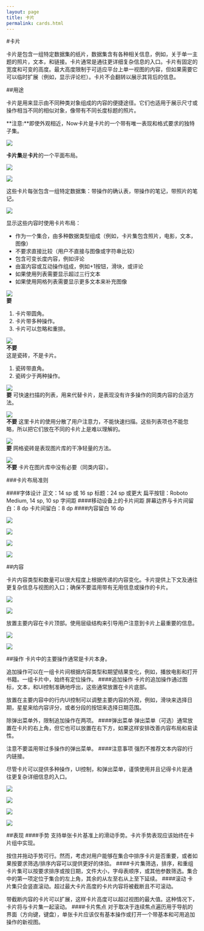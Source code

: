 ```yaml
---
layout: page
title: 卡片
permalink: cards.html
---
```


#卡片

卡片是包含一组特定数据集的纸片，数据集含有各种相关信息，例如，关于单一主题的照片，文本，和链接。卡片通常是通往更详细复杂信息的入口。卡片有固定的宽度和可变的高度。最大高度限制于可适应平台上单一视图的内容，但如果需要它可以临时扩展（例如，显示评论栏）。卡片不会翻转以展示其背后的信息。

##用途

卡片是用来显示由不同种类对象组成的内容的便捷途径。它们也适用于展示尺寸或操作相当不同的相似对象，像带有不同长度标题的照片。

**注意:**即使外观相近，Now卡片是卡片的一个带有唯一表现和格式要求的独特子集。

![](images/components-cards-usage-card_single_large_mdpi.png)  

**卡片集**是**卡片**的一个平面布局。

![](images/components-cards-usage-card_travel_large_mdpi.png)     

![](images/components-cards-content-card_books_large_mdpi.png)  

这些卡片每张包含一组特定数据集：带操作的确认表，带操作的笔记，带照片的笔记。

![](images/components-cards-content-card_notes_large_mdpi.png)  

显示这些内容时使用卡片布局：

* 作为一个集合，由多种数据类型组成（例如，卡片集包含照片，电影，文本，图像）
* 不要求直接比较（用户不直接与图像或字符串比较）
* 包含可变长度内容，例如评论
* 由富内容或互动操作组成，例如+1按钮，滑块，或评论
* 如果使用列表需要显示超过三行文本
* 如果使用网格列表需要显示更多文本来补充图像

![](images/components-cards-usage-cardvstilea_large_mdpi.png)    
**要**    
1. 卡片带圆角。
2. 卡片带多种操作。
3. 卡片可以忽略和重排。

![](images/components-cards-usage-cardvstileb_large_mdpi.png)  
**不要**  
这是瓷砖，不是卡片。  
1. 瓷砖带直角。
2. 瓷砖少于两种操作。

![](images/components-cards-usage-card_noa_large_mdpi.png)  
**要**
可快速扫描的列表，用来代替卡片，是表现没有许多操作的同类内容的合适方法。

![](images/components-cards-usage-card_nob_large_mdpi.png)  
**不要**
这里卡片的使用分散了用户注意力，不能快速扫描。这些列表项也不能忽略，所以把它们放在不同的卡片上是难以理解的。

![](images/components-cards-usage-card_no2a_large_mdpi.png)  
**要**
网格瓷砖是表现图片库的干净轻量的方法。

![](images/components-cards-usage-card_no2b_large_mdpi.png)  
**不要**
卡片在图片库中没有必要（同类内容）。

###卡片布局准则

####字体设计
正文：14 sp 或 16 sp
标题：24 sp 或更大
扁平按钮：Roboto Medium, 14 sp, 10 sp 字间距
####移动设备上的卡片间距
屏幕边界与卡片间留白：8 dp
卡片间留白：8 dp
####内容留白
16 dp

![](images/components-cards-usage-cards_guidelines_large_mdpi.png)  

![](images/components-cards-11_large_mdpi.png)  

![](images/components-cards-13_large_mdpi.png)  

![](images/components-cards-15_large_mdpi.png)  

##内容

卡片内容类型和数量可以很大程度上根据传递的内容变化。卡片提供上下文及通往更复杂信息与视图的入口；确保不要滥用带有无用信息或操作的卡片。

![](images/components-cards-content-card_books_large_mdpi.png)  

![](images/components-cards-content-card_discover_large_mdpi.png)  

放置主要内容在卡片顶部。使用层级结构来引导用户注意到卡片上最重要的信息。

![](images/components-cards-usage-card_travel_large_mdpi.png)  

![](images/components-cards-content-card_notes_large_mdpi.png)  

##操作
卡片中的主要操作通常是卡片本身。

追加操作可以在一组卡片间根据内容类型和期望结果变化，例如，播放电影和打开书籍。一组卡片中，始终有定位操作。
####追加操作
卡片的追加操作通过图标，文本，和UI控制准确地呼出，这些通常放置在卡片底部。

放置在主要内容中的行内UI控制可以调整主要内容的外观，例如，滑块来选择日期，星星来给内容评分，或者分段的按钮来选择日期范围。

除弹出菜单外，限制追加操作在两项。
####弹出菜单
弹出菜单（可选）通常放置在卡片的右上角，但它也可以放置在右下方，如果这样安排改善内容布局和易读性。

注意不要滥用带过多操作的弹出菜单。
####注意事项
强烈不推荐文本内容的行内链接。

尽管卡片可以提供多种操作，UI控制，和弹出菜单，谨慎使用并且记得卡片是通往更复杂详细信息的入口。

![](images\components-cards-actions-card_actionsa_large_mdpi.png)  

![](images\components-cards-actions-card_actionsb_large_mdpi.png)  

![](images\components-cards-actions-card_actionsc_large_mdpi.png)  

![](images\components-cards-actions-card_actionsd_large_mdpi.png)  

##表现
####手势
支持单张卡片基准上的滑动手势。卡片手势表现应该始终在卡片组中实现。

按住并拖动手势可行。然而，考虑对用户能够在集合中排序卡片是否重要，或者如果按要求筛选/排序内容可以提供更好的体验。
####卡片集筛选，排序，和重组
卡片集可以按要求排序或按日期，文件大小，字母表顺序，或其他参数筛选。集合中的第一项定位于集合的左上角，其余的从左至右从上至下延续。
####滚动
卡片集只会竖直滚动。超过最大卡片高度的卡片内容将被截断且不可滚动。

带截断内容的卡片可以扩展，这样卡片高度可以超过视图的最大值。这种情况下，卡片将与卡片集一起滚动。
####卡片焦点
对于取决于连续焦点遍历用于导航的界面（方向键，键盘），单张卡片应该仅有基本操作或打开一个带基本和可用追加操作的新视图。
